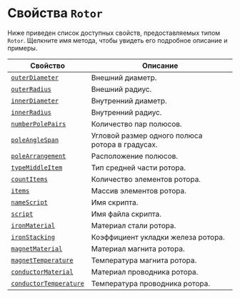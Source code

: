 # Свойства `Rotor`
Ниже приведен список доступных свойств, предоставляемых типом `Rotor`. Щелкните имя метода, чтобы увидеть его подробное описание и примеры.

| Свойство                                | Описание                                      |
|-----------------------------------------|-----------------------------------------------|
| [`outerDiameter`](./outerDiameter.md)   | Внешний диаметр.                               |
| [`outerRadius`](./outerRadius.md)       | Внешний радиус.                                |
| [`innerDiameter`](./outerDiameter.md)   | Внутренний диаметр.                            |
| [`innerRadius`](./outerRadius.md)       | Внутренний радиус.                             |
| [`numberPolePairs`](./numberPolePairs.md) | Количество пар полюсов.                        |
| [`poleAngleSpan`](./poleAngleSpan.md)   | Угловой размер одного полюса ротора в градусах. |
| [`poleArrangement`](./poleArrangement.md) | Расположение полюсов.                          |
| [`typeMiddleItem`](./typeMiddleItem.md) | Тип средней части ротора.                      |
| [`countItems`](./countItems.md)         | Количество элементов ротора.                   |
| [`items`](./items.md)                   | Массив элементов ротора.                       |
| [`nameScript`](./nameScript.md)         | Имя скрипта.                                   |
| [`script`](./script.md)                 | Имя файла скрипта.                             |
| [`ironMaterial`](./ironMaterial.md)     | Материал стали ротора.                         |
| [`ironStacking`](./ironStacking.md)     | Коэффициент укладки железа ротора.             |
| [`magnetMaterial`](./magnetMaterial.md) | Материал магнита ротора.                       |
| [`magnetTemperature`](./magnetTemperature.md) | Температура магнита ротора.                |
| [`conductorMaterial`](./conductorMaterial.md) | Материал проводника ротора.                |
| [`conductorTemperature`](./conductorTemperature.md) | Температура проводника ротора.         |
